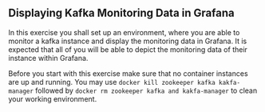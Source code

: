 ## Displaying Kafka Monitoring Data in Grafana
In this exercise you shall set up an environment, where you are able to monitor a kafka instance and display the monitoring data in Grafana.  It is expected that all of you will be able to depict the monitoring data of their instance within Grafana.

Before you start with this exercise make sure that no container instances are up and running. You may use `docker kill zookeeper kafka kakfa-manager`  followed by `docker rm zookeeper kafka and kakfa-manager` to clean your working environment.
